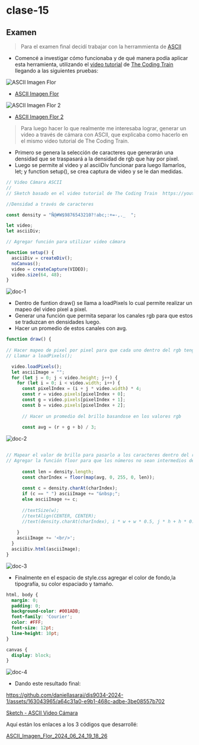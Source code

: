 # clase-15
## Examen 
> Para el examen final decidí trabajar con la herrammienta de [ASCII](https://www.tetoki.eu/asciiart/)
- Comencé a investigar cómo funcionaba y de qué manera podía aplicar esta herramienta, utilizando el [video tutorial](https://youtu.be/55iwMYv8tGI?si=27dvJOpGSa8W4LV-) de [The Coding Train](https://thecodingtrain.com/) llegando a las siguientes pruebas:

![ASCII Imagen Flor](https://github.com/daniellasarai/dis9034-2024-1/assets/163043965/09624524-cace-4522-be7a-8a1dc5f90429)
- [ASCII Imagen Flor](https://editor.p5js.org/daniellasarai/sketches/_CxYBktuh)

![ASCII Imagen Flor 2](https://github.com/daniellasarai/dis9034-2024-1/assets/163043965/4672341b-2d48-45ba-b7a5-5f995df75e8e)
- [ASCII Imagen Flor 2](https://editor.p5js.org/daniellasarai/sketches/0igG_06mG)

> Para luego hacer lo que realmente me interesaba lograr, generar un video a través de cámara con ASCII, que explicaba como hacerlo en el mismo video tutorial de The Coding Train.
- Primero se genera la selección de caracteres que generarán una densidad que se traspasará a la densidad de rgb que hay por pixel.
- Luego se permite al video y al asciiDiv funcionar para luego llamarlos, let; y function setup(), se crea captura de video y se le dan medidas.

```javascript
// Video Cámara ASCII
//
// Sketch basado en el video tutorial de The Coding Train  https://youtu.be/55iwMYv8tGI?si=JPM8JiAxjQ4Ufuz7

//Densidad a través de caracteres

const density = "Ñ@#W$9876543210?!abc;:+=-,._  ";

let video;
let asciiDiv;

// Agregar función para utilizar video cámara

function setup() {
  asciiDiv = createDiv();
  noCanvas();
  video = createCapture(VIDEO);
  video.size(64, 48);
}

```

![doc-1](https://github.com/daniellasarai/dis9034-2024-1/assets/163043965/4cf85af1-6235-4c86-9c16-a7457849e631)

- Dentro de funtion draw() se llama a loadPixels lo cual permite realizar un mapeo del video pixel a pixel.
- Generar una función que permita separar los canales rgb para que estos se traduzcan en densidades luego.
- Hacer un promedio de estos canales con avg.

```javascript
function draw() {
 
// Hacer mapeo de pixel por pixel para que cada uno dentro del rgb tenga un caracter asignado
// Llamar a loadPixels(); 

  video.loadPixels();
  let asciiImage = "";
  for (let j = 0; j < video.height; j++) {
    for (let i = 0; i < video.width; i++) {
      const pixelIndex = (i + j * video.width) * 4;
      const r = video.pixels[pixelIndex + 0];
      const g = video.pixels[pixelIndex + 1];
      const b = video.pixels[pixelIndex + 2];   
      
      // Hacer un promedio del brillo basandose en los valores rgb
      
      const avg = (r + g + b) / 3;
```

![doc-2](https://github.com/daniellasarai/dis9034-2024-1/assets/163043965/5ecd822e-0f21-4acf-bff5-c94932d7a10e)

```javascript
      
// Mapear el valor de brillo para pasarlo a los caracteres dentro del rango
// Agregar la función floor para que los números no sean intermedios decimales, para que sean enteros
      
      const len = density.length;
      const charIndex = floor(map(avg, 0, 255, 0, len));
      
      const c = density.charAt(charIndex);
      if (c == " ") asciiImage += "&nbsp;";
      else asciiImage += c;
      
      //textSize(w);
      //textAlign(CENTER, CENTER);
      //text(density.charAt(charIndex), i * w + w * 0.5, j * h + h * 0.5);
      
    }
    asciiImage += '<br/>';
  }
  asciiDiv.html(asciiImage);
}
```

![doc-3](https://github.com/daniellasarai/dis9034-2024-1/assets/163043965/e86a6c45-5cfa-489f-9f8f-b9b4c3d672f2)

- Finalmente en el espacio de style.css agregar el color de fondo,la tipografía, su color espaciado y tamaño.

```css
html, body {
  margin: 0;
  padding: 0;
  background-color: #001ADB;
  font-family: 'Courier';
  color: #FFF;
  font-size: 12pt;
  line-height: 10pt;
}

canvas {
  display: block;
}

```

![doc-4](https://github.com/daniellasarai/dis9034-2024-1/assets/163043965/821379a5-e4bf-47e6-b2fd-076acb40b975)

- Dando este resultado final:

https://github.com/daniellasarai/dis9034-2024-1/assets/163043965/a64c31a0-e9b1-468c-adbe-3be08557b702

[Sketch - ASCII Video Cámara](https://editor.p5js.org/daniellasarai/sketches/tij33uGJv)

Aquí están los enlaces a los 3 códigos que desarrollé:

[ASCII_Imagen_Flor_2024_06_24_19_18_26](./ASCII_Imagen_Flor_2024_06_24_19_18_26)

